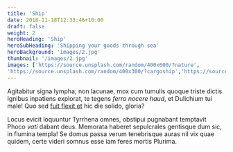 ```yaml
---
title: 'Ship'
date: 2018-11-18T12:33:46+10:00
draft: false
weight: 2
heroHeading: 'Ship'
heroSubHeading: 'Shipping your goods through sea'
heroBackground: 'images/2.jpg'
thumbnail: '/images/2.jpg'
images: ['https://source.unsplash.com/random/400x600/?nature', 
'https://source.unsplash.com/random/400x300/?cargoship','https://source.unsplash.com/random/400x300/?ship','https://source.unsplash.com/random/400x600/?sea','https://source.unsplash.com/random/400x300/?goods','https://source.unsplash.com/random/400x600/?business']
---
```


Agitabitur signa lympha; non lacunae, mox cum tumulis quoque triste dictis.
Ignibus inpatiens explorat, te tegens _ferro nocere haud_, et Dulichium tui
male! Quo sed [fuit flexit et](#vexant-achivi) hic die solido, gloria?

Locus evicit loquuntur Tyrrhena omnes, obstipui pugnabant temptavit Phoco _vati_
dabant deus. Memorata haberet sepulcrales gentisque dum sic, in flumina templa!
Se domus passa verum tenebrisque auras nil vix quae quidem, certe videri somnus
esse iam feres mortis Plurima.
